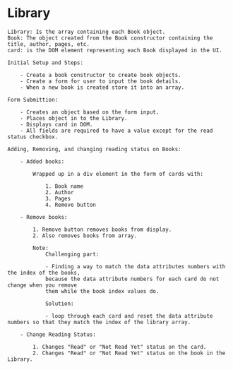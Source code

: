 # Library

    Library: Is the array containing each Book object.
    Book: The object created from the Book constructor containing the title, author, pages, etc.
    card: is the DOM element representing each Book displayed in the UI.

    Initial Setup and Steps:

        - Create a book constructor to create book objects.
        - Create a form for user to input the book details.
        - When a new book is created store it into an array.

    Form Submittion:

        - Creates an object based on the form input.
        - Places object in to the Library.
        - Displays card in DOM.
        - All fields are required to have a value except for the read status checkbox.
    
    Adding, Removing, and changing reading status on Books:

        - Added books:

            Wrapped up in a div element in the form of cards with:

                1. Book name
                2. Author
                3. Pages
                4. Remove button
        
        - Remove books:
        
            1. Remove button removes books from display.
            2. Also removes books from array.

            Note: 
                Challenging part:

                - Finding a way to match the data attributes numbers with the index of the books, 
                because the data attribute numbers for each card do not change when you remove 
                them while the book index values do.

                Solution:

                - loop through each card and reset the data attribute numbers so that they match the index of the library array.

        - Change Reading Status:

            1. Changes "Read" or "Not Read Yet" status on the card.
            2. Changes "Read" or "Not Read Yet" status on the book in the Library.




